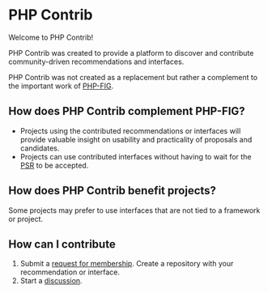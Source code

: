 # PHP Contrib

Welcome to PHP Contrib!

PHP Contrib was created to provide a platform to discover and contribute community-driven recommendations and interfaces.

PHP Contrib was not created as a replacement but rather a complement to the important work of [PHP-FIG](https://www.php-fig.org/).

## How does PHP Contrib complement PHP-FIG?

- Projects using the contributed recommendations or interfaces will provide valuable insight on usability and practicality of proposals and candidates.
- Projects can use contributed interfaces without having to wait for the [PSR](https://www.php-fig.org/psr/) to be accepted.

## How does PHP Contrib benefit projects?

Some projects may prefer to use interfaces that are not tied to a framework or project.

## How can I contribute

1. Submit a [request for membership](https://github.com/orgs/php-contrib/discussions/categories/membership-request). Create a repository with your recommendation or interface.
1. Start a [discussion](https://github.com/orgs/php-contrib/discussions).
